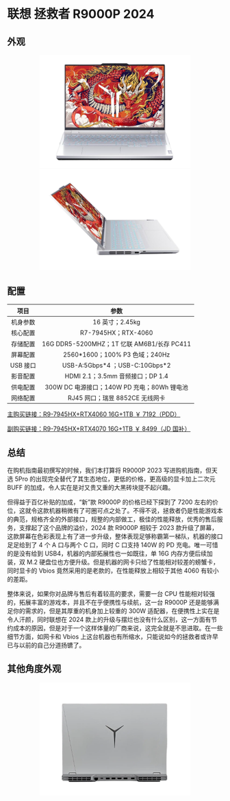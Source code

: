 # 联想 拯救者 R9000P 2024

## 外观

<div style="margin: 0 auto; text-align: center; width: 70%"><img src="./assets/联想拯救者R9000P 2024.png" /></div>

<div style="margin: 0 auto; text-align: center; width: 70%"><img src="./assets/联想拯救者R9000P 2024侧.png" /></div>

## 配置

|   项目   |                    参数                     |
| :------: | :-----------------------------------------: |
| 机身参数 |               16 英寸；2.45kg               |
| 核心配置 |             R7-7945HX；RTX-4060             |
| 存储配置 |  16G DDR5-5200MHZ；1T 忆联 AM6B1/长存 PC411  |
| 屏幕配置 |       2560\*1600；100% P3 色域；240Hz       |
| USB 接口 |      USB-A:5Gbps\*4 ；USB-C:10Gbps\*2       |
| 影音配置 |      HDMI 2.1；3.5mm 音频接口；DP 1.4       |
| 供电配置 | 300W DC 电源接口；140W PD 充电；80Wh 锂电池 |
| 网络配置 |       RJ45 网口；瑞昱 8852CE 无线网卡       |

[主购买链接：R9-7945HX+RTX4060 16G+1TB ￥ 7192（PDD）](https://mobile.yangkeduo.com/goods.html?ps=oIsrRhs1Wc)

[副购买链接：R9-7945HX+RTX4070 16G+1TB ￥ 8499（JD 国补）](https://3.cn/2b-2ldW2)

## 总结

在购机指南最初撰写的时候，我们本打算将 R9000P 2023 写进购机指南，但天选 5Pro 的出现完全替代了其生态地位，更低的价格，更高级的显卡加上二次元 BUFF 的加成，令人实在是对又贵又重的大黑砖块提不起兴趣。

但得益于百亿补贴的加成，“新”款 R9000P 的价格已经下探到了 7200 左右的价位，这就令这款机器稍微有了可圈可点之处了。不得不说，拯救者仍是性能游戏本的典范，规格齐全的外部接口，规整的内部做工，极佳的性能释放，优秀的售后服务，支撑起了这个品牌的溢价，2024 款 R9000P 相较于 2023 款升级了屏幕，这款屏幕在色彩表现上有了进一步升级，整体表现足够称霸第一梯队，机器的接口足足给到了 4 个 A 口与两个 C 口，同时 C 口支持 140W 的 PD 充电。唯一可惜的是没有给到 USB4，机器的内部拓展性也一如既往，单 16G 内存方便后续加装，双 M.2 硬盘位也方便升级。但是机器的网卡只给了性能相对较差的螃蟹卡，同时显卡的 Vbios 竟然采用的是老款的，在性能释放上相较于其他 4060 有较小的差距。

整体来说，如果你对品牌与售后有着较高的要求，需要一台 CPU 性能相对较强的，拓展丰富的游戏本，并且不在乎便携性与续航，这一台 R9000P 还是能够满足你的需求的，但是其厚重的机身加上较重的 300W 适配器，在便携性上实在是令人汗颜，同时联想在 2024 款上的升级与摆烂也没有什么区别，这一方面有节约成本的原因，但是对于一个这样体量的厂商来说，这完全就是不思进取。在一些细节方面，如网卡和 Vbios 上这台机器也有所缩水，只能说如今的拯救者或许早已与以前的自己分道扬镳了。

## 其他角度外观

<div style="margin: 0 auto; text-align: center; width: 70%"><img src="./assets/联想拯救者R9000P 2024背.png" /></div>
